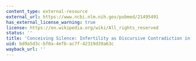 ```yaml
---
content_type: external-resource
external_url: https://www.ncbi.nlm.nih.gov/pubmed/21495491
has_external_license_warning: true
license: https://en.wikipedia.org/wiki/All_rights_reserved
status: ''
title: 'Conceiving Silence: Infertility as Discursive Contradiction in Ireland'
uid: bd9a5d3c-bf0a-4efb-ac7f-42319d39a63c
wayback_url: ''
---
```

